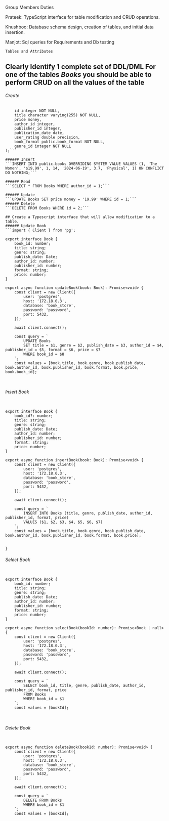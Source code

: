 Group Members Duties

Prateek: TypeScript interface for table modification and CRUD operations.

Khushboo: Database schema design, creation of tables, and initial data insertion.

Manjot: Sql queries for Requirements and Db testing

```Tables and Attributes ``` 




## Clearly Identify 1 complete set of DDL/DML For one of the tables *Books* you should be able to perform CRUD on all the values of the table

###### Create
```CREATE TABLE public.books (
    id integer NOT NULL,
    title character varying(255) NOT NULL,
    price money,
    author_id integer,
    publisher_id integer,
    publication_date date,
    user_rating double precision,
    book_format public.book_format NOT NULL,
    genre_id integer NOT NULL
);```

###### Insert
```INSERT INTO public.books OVERRIDING SYSTEM VALUE VALUES (1, 'The Women', '$19.99', 1, 14, '2024-06-19', 3.7, 'Physical', 1) ON CONFLICT DO NOTHING;```

###### Read
```SELECT * FROM Books WHERE author_id = 1;```

###### Update
```UPDATE Books SET price money = '19.99' WHERE id = 1;```
###### Delete
```DELETE FROM Books WHERE id = 2;```

## Create a Typescript interface that will allow modification to a table.
###### Update Book
```import { Client } from 'pg';

export interface Book {
    book_id: number;
    title: string;
    genre: string;
    publish_date: Date;
    author_id: number;
    publisher_id: number;
    format: string;
    price: number;
}

export async function updateBook(book: Book): Promise<void> {
    const client = new Client({
        user: 'postgres',           
        host: '172.18.0.3',        
        database: 'book_store', 
        password: 'password',  
        port: 5432,                 
    });

    await client.connect();

    const query = `
        UPDATE Books
        SET title = $1, genre = $2, publish_date = $3, author_id = $4, publisher_id = $5, format = $6, price = $7
        WHERE book_id = $8
    `;
    const values = [book.title, book.genre, book.publish_date, book.author_id, book.publisher_id, book.format, book.price, book.book_id];

    
```
###### Insert Book
```import { Client } from 'pg';

export interface Book {
    book_id?: number;
    title: string;
    genre: string;
    publish_date: Date;
    author_id: number;
    publisher_id: number;
    format: string;
    price: number;
}

export async function insertBook(book: Book): Promise<void> {
    const client = new Client({
        user: 'postgres',
        host: '172.18.0.3',
        database: 'book_store',
        password: 'password',
        port: 5432,
    });

    await client.connect();

    const query = `
        INSERT INTO Books (title, genre, publish_date, author_id, publisher_id, format, price)
        VALUES ($1, $2, $3, $4, $5, $6, $7)
    `;
    const values = [book.title, book.genre, book.publish_date, book.author_id, book.publisher_id, book.format, book.price];

    
}
```

###### Select Book
```import { Client } from 'pg';

export interface Book {
    book_id: number;
    title: string;
    genre: string;
    publish_date: Date;
    author_id: number;
    publisher_id: number;
    format: string;
    price: number;
}

export async function selectBook(bookId: number): Promise<Book | null> {
    const client = new Client({
        user: 'postgres',
        host: '172.18.0.3',
        database: 'book_store',
        password: 'password',
        port: 5432,
    });

    await client.connect();

    const query = `
        SELECT book_id, title, genre, publish_date, author_id, publisher_id, format, price
        FROM Books
        WHERE book_id = $1
    `;
    const values = [bookId];

    
```
###### Delete Book
```import { Client } from 'pg';

export async function deleteBook(bookId: number): Promise<void> {
    const client = new Client({
        user: 'postgres',
        host: '172.18.0.3',
        database: 'book_store',
        password: 'password',
        port: 5432,
    });

    await client.connect();

    const query = `
        DELETE FROM Books
        WHERE book_id = $1
    `;
    const values = [bookId];

    
```
